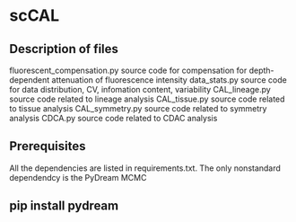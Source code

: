 # scCAL
## Description of files
fluorescent_compensation.py source code for compensation for depth-dependent attenuation of fluorescence intensity
data_stats.py source code for data distribution, CV, infomation content, variability
CAL_lineage.py source code related to lineage analysis
CAL_tissue.py source code related to tissue analysis
CAL_symmetry.py source code related to symmetry analysis
CDCA.py source code related to CDAC analysis
## Prerequisites
All the dependencies are listed in requirements.txt. The only nonstandard dependendcy is the PyDream MCMC

## pip install pydream
